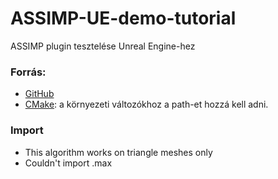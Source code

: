 # ASSIMP-UE-demo-tutorial
ASSIMP plugin tesztelése Unreal Engine-hez

### Forrás:
- [GitHub](https://github.com/irajsb/UE4_Assimp/wiki/How-To-Build)
- [CMake](https://cmake.org/download/): a környezeti változókhoz a path-et hozzá kell adni.

### Import
- This algorithm works on triangle meshes only
- Couldn't import .max







  


    

